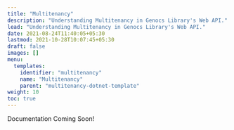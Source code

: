 ```yaml
---
title: "Multitenancy"
description: "Understanding Multitenancy in Genocs Library's Web API."
lead: "Understanding Multitenancy in Genocs Library's Web API."
date: 2021-08-24T11:40:05+05:30
lastmod: 2021-10-28T10:07:45+05:30
draft: false
images: []
menu:
  templates:
    identifier: "multitenancy"
    name: "Multitenancy"
    parent: "multitenancy-dotnet-template"
weight: 10
toc: true
---
```


Documentation Coming Soon!

